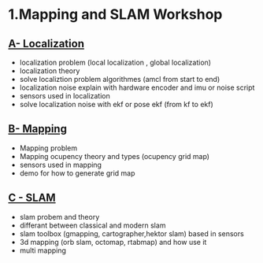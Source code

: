 # 1.Mapping and SLAM Workshop

## [A- Localization](A-%20Localization/Localization_Topics.md)
  * localization problem (local localization , global localization)
  * localization theory
  * solve localiztion problem algorithmes (amcl from start to end)
  * localization noise explain with hardware encoder and imu or noise script
  * sensors used in localization
  * solve localization noise with ekf or pose ekf (from kf to ekf)

## [B- Mapping](B-%20Mapping/Occupancy%20Grid%20Mapping.md)
  * Mapping problem
  * Mapping ocupency theory and types (ocupency grid map)
  * sensors used in mapping 
  * demo for how to generate grid map
    

## [C - SLAM](C-%20SLAM/SLAM_Topics.md)
* slam probem and theory 
* differant between classical and modern slam
* slam toolbox (gmapping, cartographer,hektor slam) based in sensors
* 3d mapping (orb slam, octomap, rtabmap) and how use it
* multi mapping 
  




